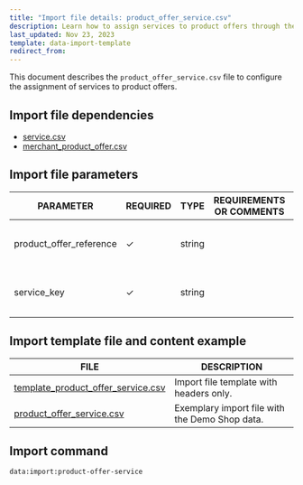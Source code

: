 ```yaml
---
title: "Import file details: product_offer_service.csv"
description: Learn how to assign services to product offers through the product offer service csv file for your Spryker Unified Commerce Project.
last_updated: Nov 23, 2023
template: data-import-template
redirect_from:
---
```


This document describes the `product_offer_service.csv` file to configure the assignment of services to product offers.

## Import file dependencies

- [service.csv](/docs/pbc/all/service-point-management/202410.0/unified-commerce/import-and-export-data/import-file-details-service.csv.html)
- [merchant_product_offer.csv](/docs/pbc/all/offer-management/202410.0/marketplace/import-and-export-data/import-file-details-merchant-product-offer.csv.html)



## Import file parameters

| PARAMETER | REQUIRED | TYPE | REQUIREMENTS OR COMMENTS | DESCRIPTION |
| --- | --- | --- | --- | --- |
| product_offer_reference | ✓ | string    |      | Identifier of a product offer to assign a service to. |
| service_key             | ✓ | string    |      | Identifier of a service to assign to the product offer.     |


## Import template file and content example

| FILE | DESCRIPTION |
| --- | --- |
| [template_product_offer_service.csv](https://spryker.s3.eu-central-1.amazonaws.com/docs/pbc/all/offer-management/unified-commerce/import-and-export-data/Import+file+details%3A+product_offer_service.csv/template_product_offer_service.csv) | Import file template with headers only. |
| [product_offer_service.csv](https://spryker.s3.eu-central-1.amazonaws.com/docs/pbc/all/offer-management/unified-commerce/import-and-export-data/Import+file+details%3A+product_offer_service.csv/product_offer_service.csv) | Exemplary import file with the Demo Shop data. |

## Import command

```bash
data:import:product-offer-service
```
